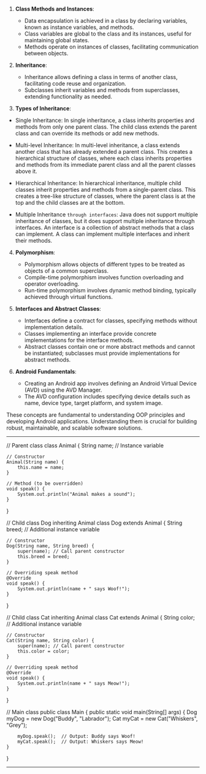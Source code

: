 1. **Class Methods and Instances**:
   - Data encapsulation is achieved in a class by declaring variables, known as instance variables, and methods.
   - Class variables are global to the class and its instances, useful for maintaining global states.
   - Methods operate on instances of classes, facilitating communication between objects.

2. **Inheritance**:
   - Inheritance allows defining a class in terms of another class, facilitating code reuse and organization.
   - Subclasses inherit variables and methods from superclasses, extending functionality as needed.

3. **Types of Inheritance**:

- Single Inheritance: In single inheritance, a class inherits properties and methods from only one parent class. The child class extends the parent class and can override its methods or add new methods.


- Multi-level Inheritance: In multi-level inheritance, a class extends another class that has already extended a parent class. This creates a hierarchical structure of classes, where each class inherits properties and methods from its immediate parent class and all the parent classes above it.


- Hierarchical Inheritance: In hierarchical inheritance, multiple child classes inherit properties and methods from a single-parent class. This creates a tree-like structure of classes, where the parent class is at the top and the child classes are at the bottom.


- Multiple Inheritance `through interfaces`: Java does not support multiple inheritance of classes, but it does support multiple inheritance through interfaces. An interface is a collection of abstract methods that a class can implement. A class can implement multiple interfaces and inherit their methods.

4. **Polymorphism**:
   - Polymorphism allows objects of different types to be treated as objects of a common superclass.
   - Compile-time polymorphism involves function overloading and operator overloading.
   - Run-time polymorphism involves dynamic method binding, typically achieved through virtual functions.

5. **Interfaces and Abstract Classes**:
   - Interfaces define a contract for classes, specifying methods without implementation details.
   - Classes implementing an interface provide concrete implementations for the interface methods.
   - Abstract classes contain one or more abstract methods and cannot be instantiated; subclasses must provide implementations for abstract methods.

6. **Android Fundamentals**:
   - Creating an Android app involves defining an Android Virtual Device (AVD) using the AVD Manager.
   - The AVD configuration includes specifying device details such as name, device type, target platform, and system image.

These concepts are fundamental to understanding OOP principles and developing Android applications. Understanding them is crucial for building robust, maintainable, and scalable software solutions.

---

// Parent class
class Animal {
    String name; // Instance variable

    // Constructor
    Animal(String name) {
        this.name = name;
    }

    // Method (to be overridden)
    void speak() {
        System.out.println("Animal makes a sound");
    }
}

// Child class Dog inheriting Animal
class Dog extends Animal {
    String breed; // Additional instance variable

    // Constructor
    Dog(String name, String breed) {
        super(name); // Call parent constructor
        this.breed = breed;
    }

    // Overriding speak method
    @Override
    void speak() {
        System.out.println(name + " says Woof!");
    }
}

// Child class Cat inheriting Animal
class Cat extends Animal {
    String color; // Additional instance variable

    // Constructor
    Cat(String name, String color) {
        super(name); // Call parent constructor
        this.color = color;
    }

    // Overriding speak method
    @Override
    void speak() {
        System.out.println(name + " says Meow!");
    }
}

// Main class
public class Main {
    public static void main(String[] args) {
        Dog myDog = new Dog("Buddy", "Labrador");
        Cat myCat = new Cat("Whiskers", "Grey");

        myDog.speak();  // Output: Buddy says Woof!
        myCat.speak();  // Output: Whiskers says Meow!
    }
}

---
